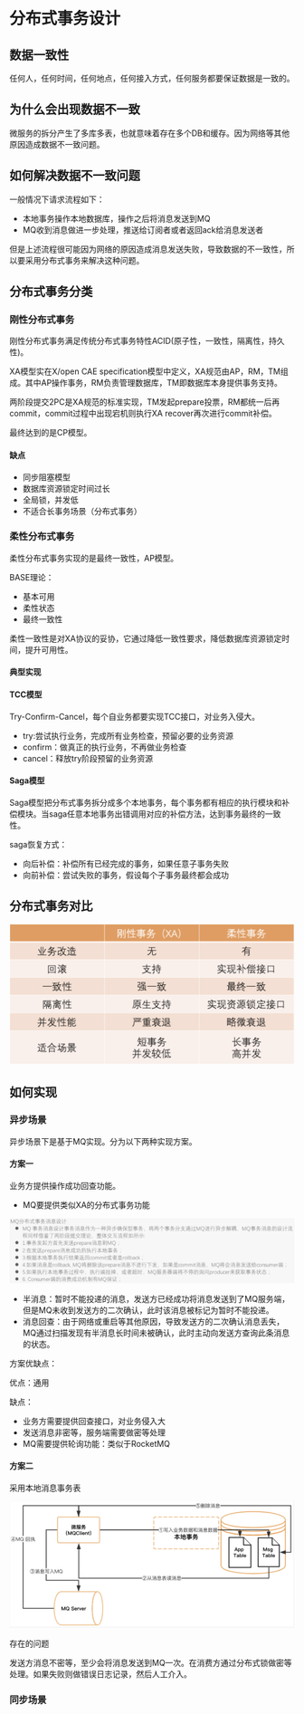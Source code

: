 # 分布式事务设计

## 数据一致性

任何人，任何时间，任何地点，任何接入方式，任何服务都要保证数据是一致的。

## 为什么会出现数据不一致

微服务的拆分产生了多库多表，也就意味着存在多个DB和缓存。因为网络等其他原因造成数据不一致问题。

## 如何解决数据不一致问题

一般情况下请求流程如下：

* 本地事务操作本地数据库，操作之后将消息发送到MQ
* MQ收到消息做进一步处理，推送给订阅者或者返回ack给消息发送者

但是上述流程很可能因为网络的原因造成消息发送失败，导致数据的不一致性，所以要采用分布式事务来解决这种问题。

## 分布式事务分类

### 刚性分布式事务

刚性分布式事务满足传统分布式事务特性ACID\(原子性，一致性，隔离性，持久性\)。

XA模型实在X/open CAE specification模型中定义，XA规范由AP，RM，TM组成。其中AP操作事务，RM负责管理数据库，TM即数据库本身提供事务支持。

两阶段提交2PC是XA规范的标准实现，TM发起prepare投票，RM都统一后再commit，commit过程中出现宕机则执行XA recover再次进行commit补偿。

最终达到的是CP模型。

#### 缺点

* 同步阻塞模型
* 数据库资源锁定时间过长
* 全局锁，并发低
* 不适合长事务场景（分布式事务）

### 柔性分布式事务

柔性分布式事务实现的是最终一致性，AP模型。

BASE理论：

* 基本可用
* 柔性状态
* 最终一致性

柔性一致性是对XA协议的妥协，它通过降低一致性要求，降低数据库资源锁定时间，提升可用性。

#### 典型实现

#### TCC模型

Try-Confirm-Cancel，每个自业务都要实现TCC接口，对业务入侵大。

* try:尝试执行业务，完成所有业务检查，预留必要的业务资源
* confirm：做真正的执行业务，不再做业务检查
* cancel：释放try阶段预留的业务资源



#### Saga模型

Saga模型把分布式事务拆分成多个本地事务，每个事务都有相应的执行模块和补偿模块。当saga任意本地事务出错调用对应的补偿方法，达到事务最终的一致性。

saga恢复方式：

* 向后补偿：补偿所有已经完成的事务，如果任意子事务失败
* 向前补偿：尝试失败的事务，假设每个子事务最终都会成功

## 分布式事务对比

![](../.gitbook/assets/image%20%28162%29.png)

## **如何实现**

### 异步场景

异步场景下是基于MQ实现。分为以下两种实现方案。

#### 方案一

业务方提供操作成功回查功能。

* MQ要提供类似XA的分布式事务功能

![](../.gitbook/assets/image%20%28160%29.png)

* 半消息：暂时不能投递的消息，发送方已经成功将消息发送到了MQ服务端，但是MQ未收到发送方的二次确认，此时该消息被标记为暂时不能投递。
* 消息回查：由于网络或重启等其他原因，导致发送方的二次确认消息丢失，MQ通过扫描发现有半消息长时间未被确认，此时主动向发送方查询此条消息的状态。

方案优缺点：

优点：通用

缺点：

* 业务方需要提供回查接口，对业务侵入大
* 发送消息非密等，服务端需要做密等处理
* MQ需要提供轮询功能：类似于RocketMQ

#### 方案二

采用本地消息事务表

![](../.gitbook/assets/image%20%28163%29.png)

存在的问题

发送方消息不密等，至少会将消息发送到MQ一次。在消费方通过分布式锁做密等处理。如果失败则做错误日志记录，然后人工介入。

### 同步场景




